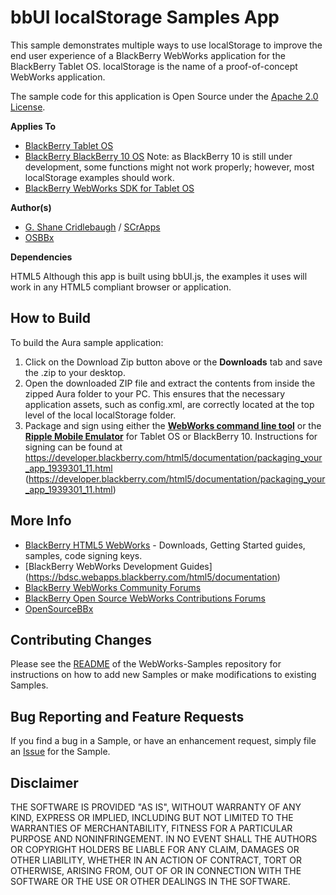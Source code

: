 # bbUI localStorage Samples App

This sample demonstrates multiple ways to use localStorage to improve the end user experience of a BlackBerry WebWorks application for the BlackBerry Tablet OS. localStorage is the name of a proof-of-concept WebWorks application.

The sample code for this application is Open Source under the [Apache 2.0 License](http://www.apache.org/licenses/LICENSE-2.0.html).


**Applies To**

* [BlackBerry Tablet OS](https://developer.blackberry.com/html5/) 
* [BlackBerry BlackBerry 10 OS](https://developer.blackberry.com/html5/) 
	Note: as BlackBerry 10 is still under development, some functions might not work properly; however, most localStorage examples should work.
* [BlackBerry WebWorks SDK for Tablet OS](https://developer.blackberry.com/html5/download/)

**Author(s)** 

* [G. Shane Cridlebaugh](http://github.com/SCrid2000) / [SCrApps](http://SCrApps.org)
* [OSBBx](http://x.opensourcebb.com)

**Dependencies**

HTML5
Although this app is built using bbUI.js, the examples it uses will work in any HTML5 compliant browser or application.

## How to Build

To build the Aura sample application:


1. Click on the Download Zip button above or the **Downloads** tab and save the .zip to your desktop.
2. Open the downloaded ZIP file and extract the contents from inside the zipped Aura folder to your PC. This ensures that the necessary application assets, such as config.xml, are correctly located at the top level of the local localStorage folder.
3. Package and sign using either the **[WebWorks command line tool](https://developer.blackberry.com/html5/download/sdk)** or the **[Ripple Mobile Emulator](http://developer.blackberry.com/html5/download)** for Tablet OS or BlackBerry 10. Instructions for signing can be found at https://developer.blackberry.com/html5/documentation/packaging_your_app_1939301_11.html (https://developer.blackberry.com/html5/documentation/packaging_your_app_1939301_11.html)



## More Info

* [BlackBerry HTML5 WebWorks](https://bdsc.webapps.blackberry.com/html5/) - Downloads, Getting Started guides, samples, code signing keys.
* [BlackBerry WebWorks Development Guides] (https://bdsc.webapps.blackberry.com/html5/documentation)
* [BlackBerry WebWorks Community Forums](http://supportforums.blackberry.com/t5/Web-and-WebWorks-Development/bd-p/browser_dev)
* [BlackBerry Open Source WebWorks Contributions Forums](http://supportforums.blackberry.com/t5/BlackBerry-WebWorks/bd-p/ww_con)
* [OpenSourceBBx](http://x.opensourcebb.com)


## Contributing Changes

Please see the [README](https://github.com/blackberry/WebWorks-Samples) of the WebWorks-Samples repository for instructions on how to add new Samples or make modifications to existing Samples.


## Bug Reporting and Feature Requests

If you find a bug in a Sample, or have an enhancement request, simply file an [Issue](https://github.com/blackberry/WebWorks-Community-Samples/issues) for the Sample.

## Disclaimer

THE SOFTWARE IS PROVIDED "AS IS", WITHOUT WARRANTY OF ANY KIND, EXPRESS OR IMPLIED, INCLUDING BUT NOT LIMITED TO THE WARRANTIES OF MERCHANTABILITY, FITNESS FOR A PARTICULAR PURPOSE AND NONINFRINGEMENT. IN NO EVENT SHALL THE AUTHORS OR COPYRIGHT HOLDERS BE LIABLE FOR ANY CLAIM, DAMAGES OR OTHER LIABILITY, WHETHER IN AN ACTION OF CONTRACT, TORT OR OTHERWISE, ARISING FROM, OUT OF OR IN CONNECTION WITH THE SOFTWARE OR THE USE OR OTHER DEALINGS IN THE SOFTWARE.
